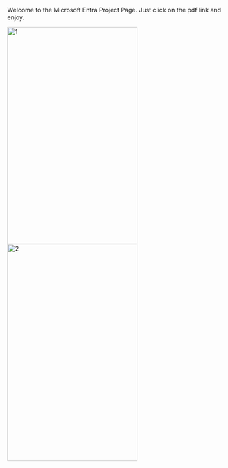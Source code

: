 Welcome to the Microsoft Entra Project Page. Just click on the pdf link and enjoy. 


<img width="300" height="500" alt="1" src="https://github.com/user-attachments/assets/a0cad8a3-86a4-44ec-bff2-566c69e061b2" />
<br>
<img width="300" height="500" alt="2" src="https://github.com/user-attachments/assets/8bd143a9-dd82-4676-aaed-14a423d2a631" />
